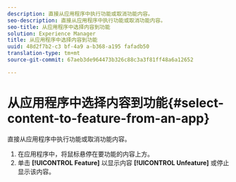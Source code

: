 ```yaml
---
description: 直接从应用程序中执行功能或取消功能内容。
seo-description: 直接从应用程序中执行功能或取消功能内容。
seo-title: 从应用程序中选择内容到功能
solution: Experience Manager
title: 从应用程序中选择内容到功能
uuid: 48d2f7b2-c3 bf-4a9 a-b368-a195 fafadb50
translation-type: tm+mt
source-git-commit: 67aeb3de964473b326c88c3a3f81ff48a6a12652

---
```



# 从应用程序中选择内容到功能{#select-content-to-feature-from-an-app}

直接从应用程序中执行功能或取消功能内容。

1. 在应用程序中，将鼠标悬停在要功能的内容上方。
1. 单击 **[!UICONTROL Feature]** 以显示内容 **[!UICONTROL Unfeature]** 或停止显示该内容。
